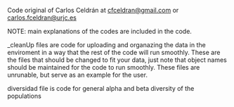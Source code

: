 Code original of Carlos Celdrán at cfceldran@gmail.com or carlos.fceldran@urjc.es

NOTE: main explanations of the codes are included in the code. 

_cleanUp files are code for uploading and organazing the data in the enviroment in a way that the rest of the code will run smoothly. These are the files that should be changed to fit your data, just note that object names should be maintained for the code to run smoothly. 
  These files are unrunable, but serve as an example for the user.

diversidad file is code for general alpha and beta diversity of the populations
